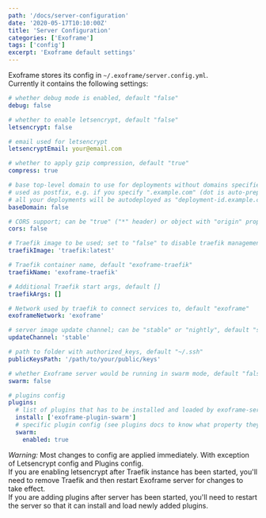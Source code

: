 ```yaml
---
path: '/docs/server-configuration'
date: '2020-05-17T10:10:00Z'
title: 'Server Configuration'
categories: ['Exoframe']
tags: ['config']
excerpt: 'Exoframe default settings'
---
```


Exoframe stores its config in `~/.exoframe/server.config.yml`.  
Currently it contains the following settings:

```yaml
# whether debug mode is enabled, default "false"
debug: false

# whether to enable letsencrypt, default "false"
letsencrypt: false

# email used for letsencrypt
letsencryptEmail: your@email.com

# whether to apply gzip compression, default "true"
compress: true

# base top-level domain to use for deployments without domains specified, default "false"
# used as postfix, e.g. if you specify ".example.com" (dot is auto-prepended if not present)
# all your deployments will be autodeployed as "deployment-id.example.com"
baseDomain: false

# CORS support; can be "true" ("*" header) or object with "origin" property, default "false"
cors: false

# Traefik image to be used; set to "false" to disable traefik management, default "traefik:latest"
traefikImage: 'traefik:latest'

# Traefik container name, default "exoframe-traefik"
traefikName: 'exoframe-traefik'

# Additional Traefik start args, default []
traefikArgs: []

# Network used by traefik to connect services to, default "exoframe"
exoframeNetwork: 'exoframe'

# server image update channel; can be "stable" or "nightly", default "stable"
updateChannel: 'stable'

# path to folder with authorized_keys, default "~/.ssh"
publicKeysPath: '/path/to/your/public/keys'

# whether Exoframe server would be running in swarm mode, default "false"
swarm: false

# plugins config
plugins:
  # list of plugins that has to be installed and loaded by exoframe-server on startup
  install: ['exoframe-plugin-swarm']
  # specific plugin config (see plugins docs to know what property they use)
  swarm:
    enabled: true
```

_Warning:_ Most changes to config are applied immediately. With exception of Letsencrypt config and Plugins config.  
If you are enabling letsencrypt after Traefik instance has been started, you'll need to remove Traefik and then restart Exoframe server for changes to take effect.  
If you are adding plugins after server has been started, you'll need to restart the server so that it can install and load newly added plugins.
